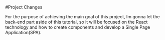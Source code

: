 #Project Changes

For the purpose of achieving the main goal of this project, Im gonna let the back-end part aside of this tutorial, so it will be focused on the React technology and how to create components and develop a Single Page Application(SPA).
